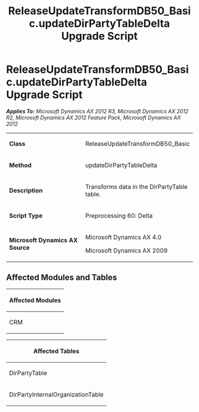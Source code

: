 ﻿---
title: ReleaseUpdateTransformDB50_Basic.updateDirPartyTableDelta Upgrade Script
TOCTitle: ReleaseUpdateTransformDB50_Basic.updateDirPartyTableDelta Upgrade Script
ms:assetid: 75e81fc4-e42c-8054-7f06-9647759190a1
ms:mtpsurl: https://msdn.microsoft.com/en-us/library/JJ719309(v=AX.60)
ms:contentKeyID: 49709101
ms.date: 05/18/2015
mtps_version: v=AX.60
---

# ReleaseUpdateTransformDB50\_Basic.updateDirPartyTableDelta Upgrade Script 


_**Applies To:** Microsoft Dynamics AX 2012 R3, Microsoft Dynamics AX 2012 R2, Microsoft Dynamics AX 2012 Feature Pack, Microsoft Dynamics AX 2012_

<table>
<colgroup>
<col style="width: 50%" />
<col style="width: 50%" />
</colgroup>
<tbody>
<tr class="odd">
<td><p><strong>Class</strong></p></td>
<td><p>ReleaseUpdateTransformDB50_Basic</p></td>
</tr>
<tr class="even">
<td><p><strong>Method</strong></p></td>
<td><p>updateDirPartyTableDelta</p></td>
</tr>
<tr class="odd">
<td><p><strong>Description</strong></p></td>
<td><p>Transforms data in the DirPartyTable table.</p></td>
</tr>
<tr class="even">
<td><p><strong>Script Type</strong></p></td>
<td><p>Preprocessing 60: Delta</p></td>
</tr>
<tr class="odd">
<td><p><strong>Microsoft Dynamics AX Source</strong></p></td>
<td><p>Microsoft Dynamics AX 4.0</p>
<p>Microsoft Dynamics AX 2009</p></td>
</tr>
</tbody>
</table>


## Affected Modules and Tables

<table>
<colgroup>
<col style="width: 100%" />
</colgroup>
<thead>
<tr class="header">
<th><p>Affected Modules</p></th>
</tr>
</thead>
<tbody>
<tr class="odd">
<td><p>CRM</p></td>
</tr>
</tbody>
</table>


<table>
<colgroup>
<col style="width: 100%" />
</colgroup>
<thead>
<tr class="header">
<th><p>Affected Tables</p></th>
</tr>
</thead>
<tbody>
<tr class="odd">
<td><p>DirPartyTable</p></td>
</tr>
<tr class="even">
<td><p>DirPartyInternalOrganizationTable</p></td>
</tr>
</tbody>
</table>

  


